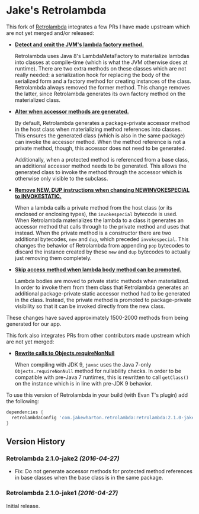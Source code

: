 
Jake's Retrolambda
==================

This fork of [Retrolambda](https://github.com/orfjackal/retrolambda) integrates a few PRs I have
made upstream which are not yet merged and/or released:

 *  [**Detect and omit the JVM's lambda factory method.**](https://github.com/orfjackal/retrolambda/pull/82)

    Retrolambda uses Java 8's LambdaMetaFactory to materialize lambdas into classes at compile-time
    (which is what the JVM otherwise does at runtime). There are two extra methods on these classes
    which are not really needed: a serialization hook for replacing the body of the serialized form
    and a factory method for creating instances of the class. Retrolambda always removed the former
    method. This change removes the latter, since Retrolambda generates its own factory method on
    the materialized class.

 *  [**Alter when accessor methods are generated.**](https://github.com/orfjackal/retrolambda/pull/84)

    By default, Retrolambda generates a package-private accessor method in the host class when
    materializing method references into classes. This ensures the generated class (which is also in
    the same package) can invoke the accessor method. When the method reference is not a private
    method, though, this accessor does not need to be generated.

    Additionally, when a protected method is referenced from a base class, an additional accessor
    method needs to be generated. This allows the generated class to invoke the method through the
    accessor which is otherwise only visible to the subclass.

 *  [**Remove NEW, DUP instructions when changing NEWINVOKESPECIAL to INVOKESTATIC.**](https://github.com/orfjackal/retrolambda/pull/85)

    When a lambda calls a private method from the host class (or its enclosed or enclosing types),
    the `invokespecial` bytecode is used. When Retrolambda materializes the lambda to a class it
    generates an accessor method that calls through to the private method and uses that instead.
    When the private method is a constructor there are two additional bytecodes, `new` and `dup`,
    which preceded `invokespecial`. This changes the behavior of Retrolambda from appending `pop`
    bytecodes to discard the instance created by these `new` and `dup` bytecodes to actually
    just removing them completely.

 *  [**Skip access method when lambda body method can be promoted.**](https://github.com/orfjackal/retrolambda/pull/86)

    Lambda bodies are moved to private static methods when materialized. In order to invoke them
    from them class that Retrolambda generates an additional package-private static accessor method
    had to be generated in the class. Instead, the private method is promoted to package-private
    visibility so that it can be invoked directly from the new class.

These changes have saved approximately 1500-2000 methods from being generated for our app.

This fork also integrates PRs from other contributors made upstream which are not yet merged:

 *  [**Rewrite calls to Objects.requireNonNull**](https://github.com/orfjackal/retrolambda/pull/93)

    When compiling with JDK 9, `javac` uses the Java 7-only `Objects.requireNonNull` method for
    nullability checks. In order to be compatible with pre-Java 7 runtimes, this is rewritten
    to call `getClass()` on the instance which is in line with pre-JDK 9 behavior.

To use this version of Retrolambda in your build (with Evan T's plugin) add the following:
```groovy
dependencies {
  retrolambdaConfig 'com.jakewharton.retrolambda:retrolambda:2.1.0-jake1'
}
```


Version History
---------------

### Retrolambda 2.1.0-jake2 *(2016-04-27)*

 * Fix: Do not generate accessor methods for protected method references in base classes when
   the base class is in the same package.


### Retrolambda 2.1.0-jake1 *(2016-04-27)*

Initial release.
